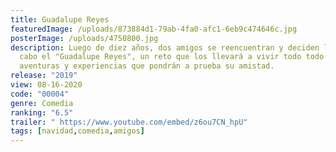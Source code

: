 ```yaml
---
title: Guadalupe Reyes
featuredImage: /uploads/873884d1-79ab-4fa0-afc1-6eb9c474646c.jpg
posterImage: /uploads/4750800.jpg
description: Luego de diez años, dos amigos se reencuentran y deciden llevar a
  cabo el "Guadalupe Reyes", un reto que los llevará a vivir todo todo tipo de
  aventuras y experiencias que pondrán a prueba su amistad.
release: "2019"
view: 08-16-2020
code: "00004"
genre: Comedia
ranking: "6.5"
trailer: " https://www.youtube.com/embed/z6ou7CN_hpU"
tags: [navidad,comedia,amigos]
---
```

